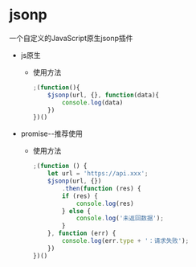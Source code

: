 # jsonp
一个自定义的JavaScript原生jsonp插件

- js原生

  - 使用方法

    ```javascript
    ;(function(){
        $jsonp(url, {}, function(data){
            console.log(data)
        })
    })()
    ```

- promise--推荐使用

  - 使用方法

    ```javascript
    ;(function () {
        let url = 'https://api.xxx';
        $jsonp(url, {})
            .then(function (res) {
            if (res) {
                console.log(res)
            } else {
                console.log('未返回数据');
            }
        }, function (err) {
            console.log(err.type + '：请求失败');
        })
    })()
    ```
